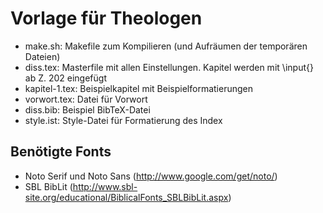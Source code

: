 Vorlage für Theologen 
===========
- make.sh: Makefile zum Kompilieren (und Aufräumen der temporären Dateien)
- diss.tex: Masterfile mit allen Einstellungen. Kapitel werden mit \input{} ab Z. 202 eingefügt
- kapitel-1.tex: Beispielkapitel mit Beispielformatierungen
- vorwort.tex: Datei für Vorwort
- diss.bib: Beispiel BibTeX-Datei
- style.ist: Style-Datei für Formatierung des Index

Benötigte Fonts
------------
- Noto Serif und Noto Sans (http://www.google.com/get/noto/)
- SBL BibLit (http://www.sbl-site.org/educational/BiblicalFonts_SBLBibLit.aspx)
